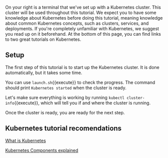 On your right is a terminal that we've set up with a Kubernetes cluster. This cluster will be used throughout this tutorial. We expect you to have some knowledge about Kubernetes before doing this tutorial, meaning knowledge about common Kubernetes concepts, such as clusters, services, and deployments. If you're completely unfamiliar with Kubernetes, we suggest you read up on it beforehand. At the bottom of this page, you can find links to two great tutorials on Kubernetes.

## Setup

The first step of this tutorial is to start up the Kubernetes cluster. It is done automatically, but it takes some time.

You can use `launch.sh`{{execute}} to check the progress. The command should print `Kubernetes started` when the cluster is ready.

Let's make sure everything is working by running `kubectl cluster-info`{{execute}}, which will tell you if and where the cluster is running.

Once the cluster is ready, you are ready for the next step.

## Kubernetes tutorial recomendations

[What is Kubernetes](https://www.youtube.com/watch?v=VnvRFRk_51k&list=PLy7NrYWoggjziYQIDorlXjTvvwweTYoNC&index=1&ab_channel=TechWorldwithNana)

[Kubernetes Components explained](https://www.youtube.com/watch?v=Krpb44XR0bk&list=PLy7NrYWoggjziYQIDorlXjTvvwweTYoNC&index=2&ab_channel=TechWorldwithNana)
